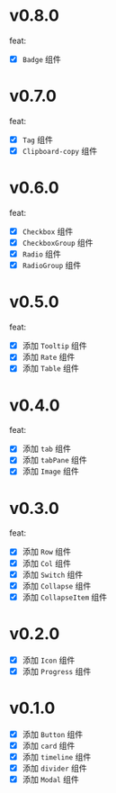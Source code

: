 # v0.8.0

feat:

- [x] `Badge` 组件

# v0.7.0

feat:

- [x] `Tag` 组件
- [x] `Clipboard-copy` 组件

# v0.6.0

feat:

- [x] `Checkbox` 组件
- [x] `CheckboxGroup` 组件
- [x] `Radio` 组件
- [x] `RadioGroup` 组件

# v0.5.0

feat:

- [x] 添加 `Tooltip` 组件
- [x] 添加 `Rate` 组件
- [x] 添加 `Table` 组件

# v0.4.0

feat:

- [x] 添加 `tab` 组件
- [x] 添加 `tabPane` 组件
- [x] 添加 `Image` 组件

# v0.3.0

feat:

- [x] 添加 `Row` 组件
- [x] 添加 `Col` 组件
- [x] 添加 `Switch` 组件
- [x] 添加 `Collapse` 组件
- [x] 添加 `CollapseItem` 组件

# v0.2.0

- [x] 添加 `Icon` 组件
- [x] 添加 `Progress` 组件

# v0.1.0

- [x] 添加 `Button` 组件
- [x] 添加 `card` 组件
- [x] 添加 `timeline` 组件
- [x] 添加 `divider` 组件
- [x] 添加 `Modal` 组件
